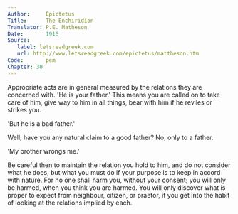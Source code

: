 ```yaml
---
Author:     Epictetus  
Title:      The Enchiridion  
Translator: P.E. Matheson
Date:       1916  
Source:
   label: letsreadgreek.com
   url: http://www.letsreadgreek.com/epictetus/mattheson.htm
Code:       pem  
Chapter: 30
---
```


Appropriate acts are in general measured by the relations they are concerned
with. 'He is your father.' This means you are called on to take care of him,
give way to him in all things, bear with him if he reviles or strikes you.

'But he is a bad father.'

Well, have you any natural claim to a good father? No, only to a father.

'My brother wrongs me.'

Be careful then to maintain the relation you hold to him, and do not consider
what he does, but what you must do if your purpose is to keep in accord with
nature. For no one shall harm you, without your consent; you will only be
harmed, when you think you are harmed. You will only discover what is proper to
expect from neighbour, citizen, or praetor, if you get into the habit of
looking at the relations implied by each.


